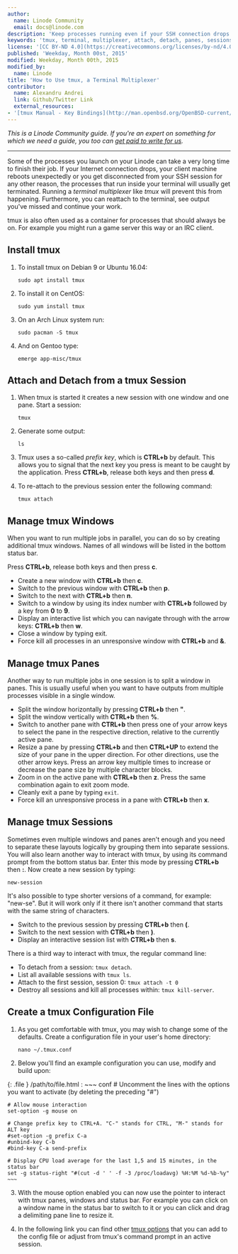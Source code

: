 ```yaml
---
author:
  name: Linode Community
  email: docs@linode.com
description: 'Keep processes running even if your SSH connection drops. Examples on how to manage tmux sessions, windows and panes'
keywords: 'tmux, terminal, multiplexer, attach, detach, panes, sessions'
license: '[CC BY-ND 4.0](https://creativecommons.org/licenses/by-nd/4.0)'
published: 'Weekday, Month 00st, 2015'
modified: Weekday, Month 00th, 2015
modified_by:
  name: Linode
title: 'How to Use tmux, a Terminal Multiplexer'
contributor:
  name: Alexandru Andrei
  link: Github/Twitter Link
  external_resources:
- '[tmux Manual - Key Bindings](http://man.openbsd.org/OpenBSD-current/man1/tmux.1#KEY_BINDINGS)'
---
```


*This is a Linode Community guide. If you're an expert on something for which we need a guide, you too can [get paid to write for us](/docs/contribute).*

----

Some of the processes you launch on your Linode can take a very long time to finish their job. If your Internet connection drops, your client machine reboots unexpectedly or you get disconnected from your SSH session for any other reason, the processes that run inside your terminal will usually get terminated. Running a *terminal multiplexer* like *tmux* will prevent this from happening. Furthermore, you can reattach to the terminal, see output you've missed and continue your work.

tmux is also often used as a container for processes that should always be on. For example you might run a game server this way or an IRC client.

## Install tmux

1.  To install tmux on Debian 9 or Ubuntu 16.04:

        sudo apt install tmux

2.  To install it on CentOS:

        sudo yum install tmux

3.  On an Arch Linux system run:

        sudo pacman -S tmux

4.  And on Gentoo type:

        emerge app-misc/tmux

## Attach and Detach from a tmux Session

1.  When tmux is started it creates a new session with one window and one pane. Start a session:

        tmux

2.  Generate some output:

        ls

3.  Tmux uses a so-called *prefix key*, which is **CTRL+b** by default. This allows you to signal that the next key you press is meant to be caught by the application. Press **CTRL+b**, release both keys and then press **d**.

4.  To re-attach to the previous session enter the following command:

        tmux attach

## Manage tmux Windows

When you want to run multiple jobs in parallel, you can do so by creating additional tmux windows. Names of all windows will be listed in the bottom status bar.

Press **CTRL+b**, release both keys and then press **c**.

*   Create a new window with **CTRL+b** then **c**.
*   Switch to the previous window with **CTRL+b** then **p**.
*   Switch to the next with **CTRL+b** then **n**.
*   Switch to a window by using its index number with **CTRL+b** followed by a key from **0** to **9**.
*   Display an interactive list which you can navigate through with the arrow keys: **CTRL+b** then **w**.
*   Close a window by typing exit.
*   Force kill all processes in an unresponsive window with **CTRL+b** and **&**.

## Manage tmux Panes

Another way to run multiple jobs in one session is to split a window in panes. This is usually useful when you want to have outputs from multiple processes visible in a single window.

*   Split the window horizontally by pressing **CTRL+b** then **"**.
*   Split the window vertically with **CTRL+b** then **%**.
*   Switch to another pane with **CTRL+b** then press one of your arrow keys to select the pane in the respective direction, relative to the currently active pane.
*   Resize a pane by pressing **CTRL+b** and then **CTRL+UP** to extend the size of your pane in the upper direction. For other directions, use the other arrow keys. Press an arrow key multiple times to increase or decrease the pane size by multiple character blocks.
*   Zoom in on the active pane with **CTRL+b** then **z**. Press the same combination again to exit zoom mode.
*   Cleanly exit a pane by typing `exit`.
*   Force kill an unresponsive process in a pane with **CTRL+b** then **x**.

## Manage tmux Sessions

Sometimes even multiple windows and panes aren't enough and you need to separate these layouts logically by grouping them into separate sessions. You will also learn another way to interact with tmux, by using its command prompt from the bottom status bar. Enter this mode by pressing **CTRL+b** then **:**. Now create a new session by typing:

    new-session

It's also possible to type shorter versions of a command, for example: "new-se". But it will work only if it there isn't another command that starts with the same string of characters.

*   Switch to the previous session by pressing **CTRL+b** then **(**.
*   Switch to the next session with **CTRL+b** then **)**.
*   Display an interactive session list with **CTRL+b** then **s**.

There is a third way to interact with tmux, the regular command line:

*   To detach from a session: `tmux detach`.
*   List all available sessions with `tmux ls`.
*   Attach to the first session, session 0: `tmux attach -t 0`
*   Destroy all sessions and kill all processes within: `tmux kill-server`.

## Create a tmux Configuration File

1.  As you get comfortable with tmux, you may wish to change some of the defaults. Create a configuration file in your user's home directory:

        nano ~/.tmux.conf

2.  Below you'll find an example configuration you can use, modify and build upon:

{: .file }
/path/to/file.html
:   ~~~ conf
    # Uncomment the lines with the options you want to activate (by deleting the preceding "#")

    # Allow mouse interaction
    set-option -g mouse on

    # Change prefix key to CTRL+A. "C-" stands for CTRL, "M-" stands for ALT key
    #set-option -g prefix C-a
    #unbind-key C-b
    #bind-key C-a send-prefix

    # Display CPU load average for the last 1,5 and 15 minutes, in the status bar
    set -g status-right "#(cut -d ' ' -f -3 /proc/loadavg) %H:%M %d-%b-%y"
    ~~~

3.  With the mouse option enabled you can now use the pointer to interact with tmux panes, windows and status bar. For example you can click on a window name in the status bar to switch to it or you can click and drag a delimiting pane line to resize it.

4.  In the following link you can find other [tmux options](http://man.openbsd.org/OpenBSD-current/man1/tmux.1#OPTIONS) that you can add to the config file or adjust from tmux's command prompt in an active session.
